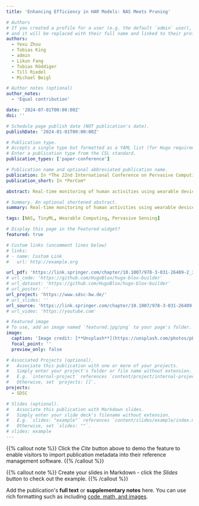 ```yaml
---
title: 'Enhancing Efficiency in HAR Models: NAS Meets Pruning'

# Authors
# If you created a profile for a user (e.g. the default `admin` user), write the username (folder name) here
# and it will be replaced with their full name and linked to their profile.
authors:
  - Yexu Zhou
  - Tobias King
  - admin
  - Likun Fang
  - Tobias Röddiger
  - Till Riedel
  - Michael Beigl

# Author notes (optional)
author_notes:
  - 'Equal contribution'

date: '2024-07-01T00:00:00Z'
doi: ''

# Schedule page publish date (NOT publication's date).
publishDate: '2024-01-01T00:00:00Z'

# Publication type.
# Accepts a single type but formatted as a YAML list (for Hugo requirements).
# Enter a publication type from the CSL standard.
publication_types: ['paper-conference']

# Publication name and optional abbreviated publication name.
publication: In *The 22nd International Conference on Pervasive Computing and Communications*
publication_short: In *PerCom*

abstract: Real-time monitoring of human activities using wearable devices often requires the deployment of machine learning models on resource-constrained edge devices. Stateof- the-art Human Activity Recognition neural network models, while effective, already suffer from excessive size and complexity. Furthermore, our systematic analysis reveals that, even worse, the computational cost and model size of most SOTA HAR models escalate significantly with an increase in sensor channels. With advancements in sensor technology making it easier to scale sensor deployments that capture human activities, addressing this challenge becomes critical for practical applicability. In this work, we propose an integrated neural architecture search framework to further lighten HAR models. To counteract the negative effects of scaling at deployment time, the proposed framework simultaneously selects and reduces the number of sensor channels, prunes filters, and decreases the temporal dimensions while training the model on optimized hardware. This results in models that are not only smaller in size but also have less model complexity. We conducted experiments on three HAR datasets, demonstrating that our framework outperforms two state-of-theart pruning methods in reducing model size and complexity, while achieving superior performance. Furthermore, we successfully applied our proposed framework to the deployment of a HAR model on a microcontroller, highlighting its feasibility for realworld implementation.

# Summary. An optional shortened abstract.
summary: Real-time monitoring of human activities using wearable devices often requires the deployment of machine learning models on resource-constrained edge devices. Stateof- the-art Human Activity Recognition neural network models, while effective, already suffer from excessive size and complexity. Furthermore, our systematic analysis reveals that, even worse, the computational cost and model size of most SOTA HAR models escalate significantly with an increase in sensor channels. In this work, we propose an integrated neural architecture search framework to further lighten HAR models. To counteract the negative effects of scaling at deployment time, the proposed framework simultaneously selects and reduces the number of sensor channels, prunes filters, and decreases the temporal dimensions while training the model on optimized hardware.

tags: [NAS, TinyML, Wearable Computing, Pervasive Sensing]

# Display this page in the Featured widget?
featured: true

# Custom links (uncomment lines below)
# links:
# - name: Custom Link
#   url: http://example.org

url_pdf: 'https://link.springer.com/chapter/10.1007/978-3-031-26409-2_35'
# url_code: 'https://github.com/HugoBlox/hugo-blox-builder'
# url_dataset: 'https://github.com/HugoBlox/hugo-blox-builder'
# url_poster: ''
url_project: 'https://www.sdsc-bw.de/'
# url_slides: ''
url_source: 'https://link.springer.com/chapter/10.1007/978-3-031-26409-2_35'
# url_video: 'https://youtube.com'

# Featured image
# To use, add an image named `featured.jpg/png` to your page's folder.
image:
  caption: 'Image credit: [**Unsplash**](https://unsplash.com/photos/pLCdAaMFLTE)'
  focal_point: ''
  preview_only: false

# Associated Projects (optional).
#   Associate this publication with one or more of your projects.
#   Simply enter your project's folder or file name without extension.
#   E.g. `internal-project` references `content/project/internal-project/index.md`.
#   Otherwise, set `projects: []`.
projects:
  - SDSC

# Slides (optional).
#   Associate this publication with Markdown slides.
#   Simply enter your slide deck's filename without extension.
#   E.g. `slides: "example"` references `content/slides/example/index.md`.
#   Otherwise, set `slides: ""`.
# slides: example
---
```


{{% callout note %}}
Click the _Cite_ button above to demo the feature to enable visitors to import publication metadata into their reference management software.
{{% /callout %}}

{{% callout note %}}
Create your slides in Markdown - click the _Slides_ button to check out the example.
{{% /callout %}}

Add the publication's **full text** or **supplementary notes** here. You can use rich formatting such as including [code, math, and images](https://docs.hugoblox.com/content/writing-markdown-latex/).

